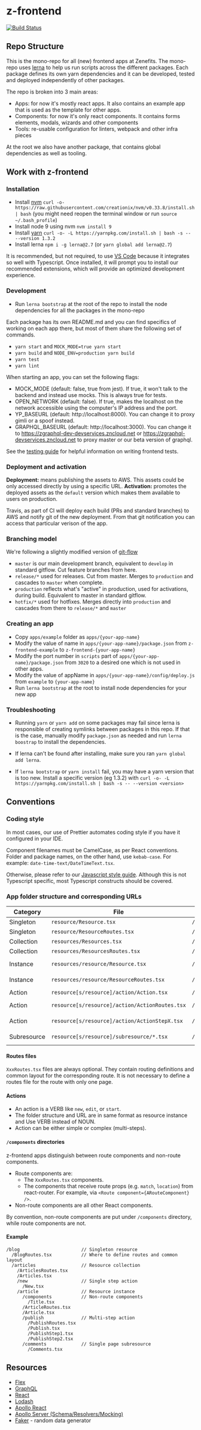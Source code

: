# z-frontend

[![Build Status](https://travis-ci.com/zenefits/ui-demo.svg?token=D9BrpEkx47NA6p5kCef2&branch=master)](https://travis-ci.com/zenefits/ui-demo)

## Repo Structure

This is the mono-repo for all (new) frontend apps at Zenefits. The mono-repo uses [lerna](https://github.com/lerna/lerna/) to help us run scripts across the different packages. Each package defines its own yarn dependencies and it can be developed, tested and deployed independently of other packages.

The repo is broken into 3 main areas:

* Apps: for now it's mostly react apps. It also contains an example app that is used as the template for other apps.
* Components: for now it's only react components. It contains forms elements, modals, wizards and other components
* Tools: re-usable configuration for linters, webpack and other infra pieces

At the root we also have another package, that contains global dependencies as well as tooling.

## Work with z-frontend

### Installation

* Install [nvm](https://github.com/creationix/nvm) `curl -o- https://raw.githubusercontent.com/creationix/nvm/v0.33.8/install.sh | bash` (you might need reopen the terminal window or run `source ~/.bash_profile`)
* Install node 9 using nvm `nvm install 9`
* Install [yarn](https://yarnpkg.com/lang/en/docs/install/#alternatives-tab) `curl -o- -L https://yarnpkg.com/install.sh | bash -s -- --version 1.3.2`
* Install lerna `npm i -g lerna@2.7` (or `yarn global add lerna@2.7`)

It is recommended, but not required, to use [VS Code](https://code.visualstudio.com/) because it integrates so well with
Typescript. Once installed, it will prompt you to install our recommended extensions, which will provide an optimized
development experience.

### Development

* Run `lerna bootstrap` at the root of the repo to install the node dependencies for all the packages in the mono-repo

Each package has its own README.md and you can find specifics of working on each app there, but most of them share the following set of commands.

* `yarn start` and `MOCK_MODE=true yarn start`
* `yarn build` and `NODE_ENV=production yarn build`
* `yarn test`
* `yarn lint`

When starting an app, you can set the following flags:

* MOCK_MODE (default: false, true from jest). If true, it won't talk to the backend and instead use mocks. This is always true for tests.
* OPEN_NETWORK (default: false). If true, makes the localhost on the network accessible using the computer's IP address and the port.
* YP_BASEURL (default: http://localhost:8000). You can change it to proxy gimli or a spoof instead.
* GRAPHQL_BASEURL (default: http://localhost:3000). You can change it to https://zgraphql-dev-devservices.zncloud.net or https://zgraphql-devservices.zncloud.net to proxy master or our beta version of graphql.

See the [testing guide](docs/testing.md) for helpful information on writing frontend tests.

### Deployment and activation

**Deployment:** means publishing the assets to AWS. This assets could be only accessed directly by using a specific URL.
**Activation:** promotes the deployed assets as the `default` version which makes them available to users on production.

Travis, as part of CI will deploy each build (PRs and standard branches) to AWS and notify git of the new deployment. From that git notification you can access that particular verison of the app.

### Branching model

We're following a slightly modified version of [git-flow](https://danielkummer.github.io/git-flow-cheatsheet/)

* `master` is our main development branch, equivalent to `develop` in standard gitflow. Cut feature branches from here.
* `release/*` used for releases. Cut from master. Merges to `production` and cascades to `master` when complete.
* `production` reflects what's "active" in production, used for activations, during build. Equivalent to master in standard gitflow.
* `hotfix/*` used for hotfixes. Merges directly into `production` and cascades from there to `release/*` and `master`

### Creating an app

* Copy `apps/example` folder as `apps/{your-app-name}`
* Modify the value of name in `apps/{your-app-name}/package.json` from `z-frontend-example` to `z-frontend-{your-app-name}`
* Modify the port number in `scripts` part of `apps/{your-app-name}/package.json` from `3020` to a desired one which is
  not used in other apps.
* Modify the value of appName in `apps/{your-app-name}/config/deploy.js` from `example` to `{your-app-name}`
* Run `lerna bootstrap` at the root to install node dependencies for your new app

### Troubleshooting

* Running `yarn` or `yarn add` on some packages may fail since lerna is responsible of creating symlinks between packages in this repo. If that is the case, manually modify `package.json` as needed and run `lerna boostrap` to install the dependencies.

* If lerna can't be found after installing, make sure you ran `yarn global add lerna`.

* If `lerna bootstrap` or `yarn install` fail, you may have a yarn version that is too new. Install a specific version (eg 1.3.2) with
  `curl -o- -L https://yarnpkg.com/install.sh | bash -s -- --version <version>`

## Conventions

### Coding style

In most cases, our use of Prettier automates coding style if you have it configured in your IDE.

Component filenames must be CamelCase, as per React conventions. Folder and package names, on the other hand, use `kebab-case`. For example: `date-time-text/DateTimeText.tsx`.

Otherwise, please refer to our [Javascript style guide](https://github.com/zenefits/javascript). Although this is not Typescript specific, most Typescript constructs should be covered.

### App folder structure and corresponding URLs

| Category    | File                                           | URL                                | Example                                                                       |
| ----------- | ---------------------------------------------- | ---------------------------------- | ----------------------------------------------------------------------------- |
| Singleton   | `resource/Resource.tsx`                        | `/resource`                        | `/blog/Blog.tsx` -> `/blog`                                                   |
| Singleton   | `resource/ResourceRoutes.tsx`                  | `/resource/*`                      | `/blog/BlogRoutes.tsx` -> `/blog/*`                                           |
| Collection  | `resources/Resources.tsx`                      | `/resources`                       | `/articles/Articles.tsx` -> `/articles`                                       |
| Collection  | `resources/ResourcesRoutes.tsx`                | `/resources/*`                     | `/articles/ArticlesRoutes.tsx` -> `/articles/*`                               |
| Instance    | `resources/resource/Resource.tsx`              | `/resources/:id`                   | `/articles/article/Article.tsx` -> `/articles/:id/*`                          |
| Instance    | `resources/resource/ResourceRoutes.tsx`        | `/resources/:id/*`                 | `/articles/article/ArticleRoutes.tsx` -> `/articles/:id/*`                    |
| Action      | `resource[s/resource]/action/Action.tsx`       | `/resource[s/:id]/action`          | `/articles/new/New.tsx` -> `/articles/new`                                    |
| Action      | `resource[s/resource]/action/ActionRoutes.tsx` | `/resource[s/:id]/action/*`        | `/articles/article/publish/PublishRoutes.tsx` -> `/articles/:id/publish/*`    |
| Action      | `resource[s/resource]/action/ActionStepX.tsx`  | `/resource[s/:id]/action/stepX`    | `/articles/article/publish/PublishStep1.tsx` -> `/articles/:id/publish/step1` |
| Subresource | `resource[s/resource]/subresource/*.tsx`       | `/resource[s/:id]/subresource[/*]` | `/blog/articles/article/comments/*.tsx` -> `/blog/articles/:id/comments/*`    |

#### Routes files

`XxxRoutes.tsx` files are always optional. They contain routing definitions and common layout for the corresponding route.
It is not necessary to define a routes file for the route with only one page.

#### Actions

* An action is a VERB like `new`, `edit`, or `start`.
* The folder structure and URL are in same format as resource instance and Use VERB instead of NOUN.
* Action can be either simple or complex (multi-steps).

#### `/components` directories

z-frontend apps distinguish between route components and non-route components.

* Route components are:
  * The `XxxRoutes.tsx` components.
  * The components that receive route props (e.g. `match`, `location`) from react-router. For example, via `<Route component={ARouteComponent} />`.
* Non-route components are all other React components.

By convention, non-route components are put under `/components` directory, while route components are not.

#### Example

```
/blog                       // Singleton resource
  /BlogRoutes.tsx           // Where to define routes and common layout
  /articles                 // Resource collection
    /ArticlesRoutes.tsx
    /Articles.tsx
    /new                    // Single step action
      /New.tsx
    /article                // Resource instance
      /components           // Non-route components
        /Title.tsx
      /ArticleRoutes.tsx
      /Article.tsx
      /publish              // Multi-step action
        /PublishRoutes.tsx
        /Publish.tsx
        /PublishStep1.tsx
        /PublishStep2.tsx
      /comments             // Single page subresource
        /Comments.tsx
```

## Resources

* [Flex](https://css-tricks.com/snippets/css/a-guide-to-flexbox/)
* [GraphQL](http://graphql.org/learn/queries/)
* [React](https://facebook.github.io/react/docs)
* [Lodash](https://lodash.com/docs)
* [Apollo React](http://dev.apollodata.com/react)
* [Apollo Server (Schema/Resolvers/Mocking)](http://dev.apollodata.com/tools/graphql-tools/resolvers.html)
* [Faker](https://cdn.rawgit.com/Marak/faker.js/master/examples/browser/index.html) - random data generator
